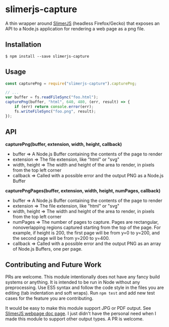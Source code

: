 slimerjs-capture
================

A thin wrapper around [SlimerJS](https://slimerjs.org) (headless Firefox/Gecko) that exposes an API to a Node.js application for rendering a web page as a png file.

## Installation

	$ npm install --save slimerjs-capture

## Usage

```js
const capturePng = require("slimerjs-capture").capturePng;

// ...
var buffer = fs.readFileSync("foo.html");
capturePng(buffer, "html", 640, 480, (err, result) => {
	if (err) return console.error(err);
	fs.writeFileSync("foo.png", result);
});
```

## API

**capturePng(buffer, extension, width, height, callback)**

- buffer => A Node.js Buffer containing the contents of the page to render
- extension => The file extension, like "html" or "svg"
- width, height => The width and height of the area to render, in pixels from the top left corner
- callback => Called with a possible error and the output PNG as a Node.js Buffer

**capturePngPages(buffer, extension, width, height, numPages, callback)**

- buffer => A Node.js Buffer containing the contents of the page to render
- extension => The file extension, like "html" or "svg"
- width, height => The width and height of the area to render, in pixels from the top left corner
- numPages => The number of pages to capture. Pages are rectangular, nonoverlapping regions captured starting from the top of the page.  For example, if height is 200, the first page will be from y=0 to y=200, and the second page will be from y=200 to y=400.
- callback => Called with a possible error and the output PNG as an array of Node.js Buffers, one per page.

## Contributing and Future Work

PRs are welcome.  This module intentionally does not have any fancy build systems or anything.  It is intended to be run in Node without any preprocessing.  Use ES5 syntax and follow the code style in the files you are editing (tab indentation and soft wraps).  Run `npm test` and add new test cases for the feature you are contributing.

It would be easy to make this module support JPG or PDF output.  See [SlimerJS webpage doc page](https://docs.slimerjs.org/current/api/webpage.html#render-filename-options).  I just didn't have the personal need when I made this module to support other output types.  A PR is welcome.
